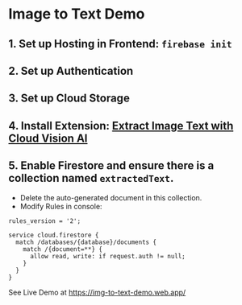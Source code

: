 # Image to Text Demo

## 1. Set up Hosting in Frontend: `firebase init`

## 2. Set up Authentication

## 3. Set up Cloud Storage

## 4. Install Extension: [Extract Image Text with Cloud Vision AI](https://extensions.dev/extensions/googlecloud/storage-extract-image-text)

## 5. Enable Firestore and ensure there is a collection named `extractedText`.

- Delete the auto-generated document in this collection.
- Modify Rules in console:

```
rules_version = '2';

service cloud.firestore {
  match /databases/{database}/documents {
    match /{document=**} {
      allow read, write: if request.auth != null;
    }
  }
}
```

See Live Demo at https://img-to-text-demo.web.app/

